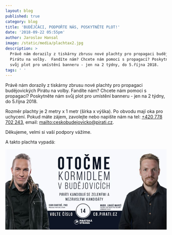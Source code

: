 ```yaml
---
layout: blog
published: true
category: blog
title: 'BUDĚJČÁCI, PODPOŘTE NÁS, POSKYTNĚTE PLOT!'
date: '2018-09-22 05:55pm'
author: Jaroslav Hansal
image: /static/media/plachtax2.jpg
description: >
  Právě nám dorazily z tiskárny zbrusu nové plachty pro propagaci budějovických
  Pirátu na volby.  Fandíte nám? Chcete nám pomoci s propagací? Poskytněte nám
  svůj plot pro umístění banneru - jen na 2 týdny, do 5.října 2018. 
tags: ' '
---
```

Právě nám dorazily z tiskárny zbrusu nové plachty pro propagaci budějovických Pirátu na volby.  Fandíte nám? Chcete nám pomoci s propagací? Poskytněte nám svůj plot pro umístění banneru - jen na 2 týdny, do 5.října 2018. 

Rozměr plachty je 2 metry x 1 metr (šírka x výška). Po obvodu mají oka pro uchycení. Pokud máte zájem, zavolejte nebo napište nám na tel: [+420 778 702 243](tel:778702243), email: <mailto:ceskobudejovicko@pirati.cz>.

Děkujeme, velmi si vaší podpory vážíme.

A takto plachta vypadá:

![null](/static/media/plachtapiratis.jpg)
